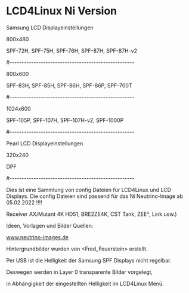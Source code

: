 # LCD4Linux Ni Version

Samsung LCD Displayeinstellungen

800x480

SPF-72H, SPF-75H, SPF-76H, SPF-87H, SPF-87H-v2

#----------------------------------------------------

800x600

SPF-83H, SPF-85H, SPF-86H, SPF-86P, SPF-700T

#----------------------------------------------------

1024x600

SPF-105P, SPF-107H, SPF-107H-v2, SPF-1000P

#----------------------------------------------------

Pearl LCD Displayeinstellungen

320x240

DPF

#----------------------------------------------------

Dies ist eine Sammlung von config Dateien für LCD4Linux und LCD Displays.
Die config Dateien sind passend für das Ni Neutrino-Image ab 05.02.2022 !!!!

Receiver AX/Mutant 4K HD51, BRE2ZE4K, CST Tank, ZEE², Link usw.)

Ideen, Vorlagen und Bilder Quellen:

www.neutrino-images.de

Hintergrundbilder wurden von <Fred_Feuerstein> erstellt.

Per USB ist die Helligkeit der Samsung SPF Displays nicht regelbar.

Deswegen werden in Layer 0 transparente Bilder vorgelegt,

in Abhängigkeit der eingestellten Helligkeit im LCD4Linux Menü.
